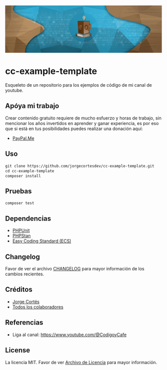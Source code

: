 <p><a href="https://www.youtube.com/@CodigoyCafe" target="_blank"><img src="https://raw.githubusercontent.com/jorgecortesdev/jorgecortesdev/main/art/banner-codigo-y-cafe.jpg" alt="Código y Café"></a></p>

# cc-example-template

Esqueleto de un repositorio para los ejemplos de código de mi canal de youtube.

## Apóya mi trabajo

Crear contenido gratuito requiere de mucho esfuerzo y horas de trabajo, sin mencionar los años invertidos en aprender y ganar experiencia, es por eso que si está en tus posibilidades puedes realizar una donación aquí:

- [PayPal.Me](https://www.paypal.com/paypalme/jorgecortesdev)

## Uso

```shell
git clone https://github.com/jorgecortesdev/cc-example-template.git
cd cc-example-template
composer install
```
## Pruebas

```shell
composer test
```

## Dependencias
- [PHPUnit](https://phpunit.de/)
- [PHPStan](https://phpstan.org/)
- [Easy Coding Standard (ECS)](https://github.com/easy-coding-standard/easy-coding-standard)

## Changelog

Favor de ver el archivo [CHANGELOG](CHANGELOG.md) para mayor información de los cambios recientes.

## Créditos

- [Jorge Cortés](https://github.com/jorgecortesdev)
- [Todos los colaboradores](../../contributors)

## Referencias

- Liga al canal: https://www.youtube.com/@CodigoyCafe

## License

La licencia MIT. Favor de ver [Archivo de Licencia](LICENSE) para mayor información.
